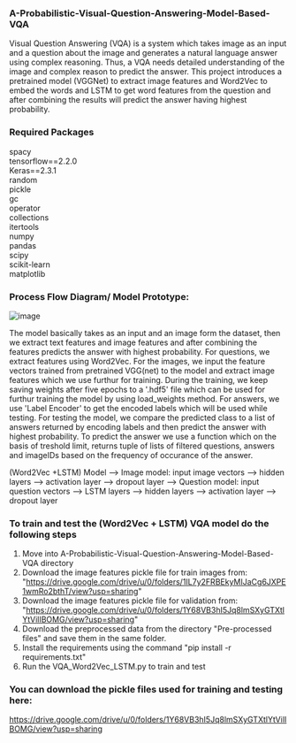 ### A-Probabilistic-Visual-Question-Answering-Model-Based-VQA
Visual Question Answering (VQA) is a system which takes image as an input and a question about the image and generates a natural language answer using complex reasoning. Thus, a VQA needs detailed understanding of the image and complex reason to predict the answer. This project introduces a pretrained model (VGGNet) to extract image features and Word2Vec to embed the words and LSTM to get word features from the question and after combining the results will predict the answer having highest probability.


### Required Packages

spacy<br />                     tensorflow==2.2.0<br />
Keras==2.3.1<br />              random<br />
pickle<br />                    gc<br />
operator<br />                  collections<br />
itertools<br />                 numpy<br />
pandas<br />                    scipy<br />
scikit-learn<br />              matplotlib<br />

### Process Flow Diagram/ Model Prototype:

![image](https://user-images.githubusercontent.com/61022065/114544743-0b2ca700-9c29-11eb-9e7c-6caf6382d05e.png)

The model basically takes as an input and an image form the dataset, then we extract text features and image features and after combining the features predicts the answer with highest probability. For questions, we extract features using Word2Vec. For the images, we input the feature vectors trained from pretrained VGG(net) to the model and extract image features which we use furthur for training. During the training, we keep saving weights after five epochs to a '.hdf5' file which can be used for furthur training the model by using load_weights method. For answers, we use 'Label Encoder' to get the encoded labels which will be used while testing. For testing the model, we compare the predicted class to a list of answers returned by encoding labels and then predict the answer with highest probability. To predict the answer we use a function which on the basis of treshold limit, returns tuple of lists of filtered questions, answers and imageIDs based on the frequency of occurance of the answer.

(Word2Vec +LSTM) Model --> Image model: input image vectors --> hidden layers --> activation layer --> dropout layer
                       --> Question model: input question vectors --> LSTM layers --> hidden layers --> activation layer --> dropout layer
                       
### To train and test the (Word2Vec + LSTM) VQA model do the following steps
1. Move into A-Probabilistic-Visual-Question-Answering-Model-Based-VQA directory
2. Download the image features pickle file for train images from:
   "https://drive.google.com/drive/u/0/folders/1IL7y2FRBEkyMIJaCg6JXPE1wmRo2bthT/view?usp=sharing"
3. Download the image features pickle file for validation from:
   "https://drive.google.com/drive/u/0/folders/1Y68VB3hI5Jq8lmSXyGTXtlYtVilIBOMG/view?usp=sharing"
4. Download the preprocessed data from the directory "Pre-processed files" and save them in the same folder.
5. Install the requirements using the command "pip install -r requirements.txt"
6. Run the VQA_Word2Vec_LSTM.py to train and test
                       
### You can download the pickle files used for training and testing here:

https://drive.google.com/drive/u/0/folders/1Y68VB3hI5Jq8lmSXyGTXtlYtVilIBOMG/view?usp=sharing







